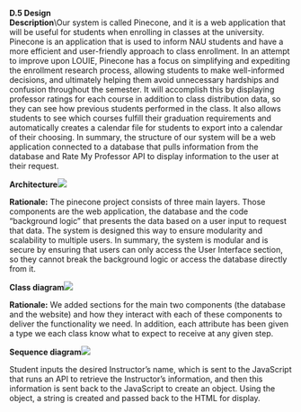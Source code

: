 **D.5 Design\
Description**\Our system is called Pinecone, and it is a web application that will be useful for students when enrolling in classes at the university. Pinecone is an application that is used to inform NAU students and have a more efficient and user-friendly approach to class enrollment. In an attempt to improve upon LOUIE, Pinecone has a focus on simplifying and expediting the enrollment research process, allowing students to make well-informed decisions, and ultimately helping them avoid unnecessary hardships and confusion throughout the semester. It will accomplish this by displaying professor ratings for each course in addition to class distribution data, so they can see how previous students performed in the class. It also allows students to see which courses fulfill their graduation requirements and automatically creates a calendar file for students to export into a calendar of their choosing. In summary, the structure of our system will be a web application connected to a database that pulls information from the database and Rate My Professor API to display information to the user at their request.

**Architecture**![](https://lh7-us.googleusercontent.com/xdlx3JUjRGPxQtV3h2E2q7MUuuYVtJSygeC1X_Vs5xreme8tg2Zabt-orwoAwQtOOkbRCAW-5r8YtMZZ418mEPMSqRwa7QAROyBZPNo75Szbu7yLY4PLkVGIYAdaldsG4bIwHS-1Qtw4eRtc09mj9t8)

**Rationale:** The pinecone project consists of three main layers. Those components are the web application, the database and the code “background logic” that presents the data based on a user input to request that data. The system is designed this way to ensure modularity and scalability to multiple users. In summary, the system is modular and is secure by ensuring that users can only access the User Interface section, so they cannot break the background logic or access the database directly from it. 

**Class diagram**![](https://lh7-us.googleusercontent.com/XzG-L_jw65IgE9xKUCGFPa7dA10qWzWickLc5xYCaf9y30ooajTlYkkF9xQF_4F8MvBq80Sa0z-FUJ7ORUoaqjLNJ5tWpLaD9O2s--xDApoXvA5emFm9Vu7NQT-_6m55_iyZouZ45R-y6vlEYoNRBA)

**Rationale:** We added sections for the main two components (the database and the website) and how they interact with each of these components to deliver the functionality we need. In addition, each attribute has been given a type we each class know what to expect to receive at any given step.

**Sequence diagram**![](https://lh7-us.googleusercontent.com/UrCJWufE5urReeZuGtZMtlCA8A9scc6tVU3nS_RS14rQk2hh7UDAIsYUyp4Kiu935HKv8EewGji1WWYLcj30G8SzEbEfleMcVO8581W-wxjYsMuoVvXdth8ZPkradyzmXK281nMnEbriFN56sb6r6A)

Student inputs the desired Instructor’s name, which is sent to the JavaScript that runs an API to retrieve the Instructor’s information, and then this information is sent back to the JavaScript to create an object. Using the object, a string is created and passed back to the HTML for display.
